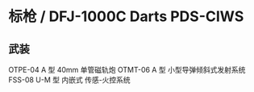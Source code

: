 # 标枪 / DFJ-1000C Darts PDS-CIWS

## 武装

OTPE-04 A 型 40mm 单管磁轨炮
OTMT-06 A 型 小型导弹倾斜式发射系统
FSS-08 U-M 型 内嵌式 传感-火控系统
